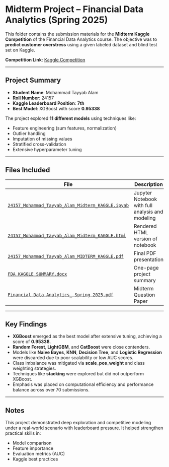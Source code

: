 # Midterm Project – Financial Data Analytics (Spring 2025)

This folder contains the submission materials for the **Midterm Kaggle Competition** of the Financial Data Analytics course. The objective was to **predict customer overstress** using a given labeled dataset and blind test set on Kaggle.

 **Competition Link**: [Kaggle Competition](https://www.kaggle.com/competitions/financial-data-analytics)

---

##  Project Summary

- **Student Name**: Mohammad Tayyab Alam  
- **Roll Number**: 24157  
- **Kaggle Leaderboard Position**: **7th**
- **Best Model**: XGBoost with score **0.95338**

The project explored **11 different models** using techniques like:
- Feature engineering (sum features, normalization)
- Outlier handling
- Imputation of missing values
- Stratified cross-validation
- Extensive hyperparameter tuning

---

##  Files Included

| File | Description |
|------|-------------|
| [`24157_Mohammad_Tayyab_Alam_Midterm_KAGGLE.ipynb`](https://github.com/tayyabalam77/course-progress/blob/main/Midterm_Kaggle_Project/24157_Mohammad_Tayyab_Alam_Midterm_KAGGLE%20.ipynb) | Jupyter Notebook with full analysis and modeling |
| [`24157_Mohammad_Tayyab_Alam_Midterm_KAGGLE.html`](https://github.com/tayyabalam77/course-progress/blob/main/Midterm_Kaggle_Project/24157_Mohammad_Tayyab_Alam_Midterm_KAGGLE%20.html) | Rendered HTML version of notebook |
| [`24157_Mohammad_Tayyab_Alam_MIDTERM_KAGGLE.pdf`](https://github.com/tayyabalam77/course-progress/blob/main/Midterm_Kaggle_Project/24157_Mohammad_Tayyab_Alam_MIDTERM_KAGGLE%20.pdf) | Final PDF presentation |
| [`FDA KAGGLE SUMMARY.docx`](https://github.com/tayyabalam77/course-progress/blob/main/Midterm_Kaggle_Project/FDA%20KAGGLE%20SUMMARY.docx) | One-page project summary |
| [`Financial Data Analytics_ Spring 2025.pdf`](https://github.com/tayyabalam77/course-progress/blob/main/Midterm_Kaggle_Project/Financial%20Data%20Analytics_%20Spring%202025%20.pdf) | Midterm Question Paper |

---

##  Key Findings

- **XGBoost** emerged as the best model after extensive tuning, achieving a score of **0.95338**.
- **Random Forest**, **LightGBM**, and **CatBoost** were close contenders.
- Models like **Naive Bayes**, **KNN**, **Decision Tree**, and **Logistic Regression** were discarded due to poor scalability or low AUC scores.
- Class imbalance was mitigated via **scale_pos_weight** and class weighting strategies.
- Techniques like **stacking** were explored but did not outperform XGBoost.
- Emphasis was placed on computational efficiency and performance balance across over 70 submissions.

---

##  Notes

This project demonstrated deep exploration and competitive modeling under a real-world scenario with leaderboard pressure. It helped strengthen practical skills in:
- Model comparison
- Feature importance
- Evaluation metrics (AUC)
- Kaggle best practices

